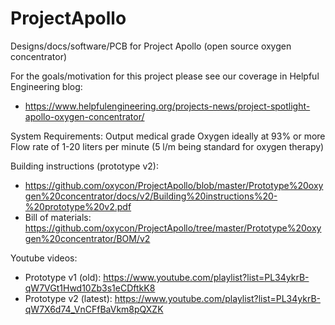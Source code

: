 # ProjectApollo
Designs/docs/software/PCB for Project Apollo (open source oxygen concentrator)

For the goals/motivation for this project please see our coverage in Helpful Engineering blog: 
- https://www.helpfulengineering.org/projects-news/project-spotlight-apollo-oxygen-concentrator/ 

System Requirements:
Output medical grade Oxygen ideally at 93% or more
Flow rate of 1-20 liters per minute
(5 l/m being standard for oxygen therapy)

Building instructions (prototype v2): 
- https://github.com/oxycon/ProjectApollo/blob/master/Prototype%20oxygen%20concentrator/docs/v2/Building%20instructions%20-%20prototype%20v2.pdf 
- Bill of materials: https://github.com/oxycon/ProjectApollo/tree/master/Prototype%20oxygen%20concentrator/BOM/v2

Youtube videos: 
- Prototype v1 (old): https://www.youtube.com/playlist?list=PL34ykrB-qW7VGt1Hwd10Zb3s1eCDftkK8 
- Prototype v2 (latest): https://www.youtube.com/playlist?list=PL34ykrB-qW7X6d74_VnCFfBaVkm8pQXZK 
